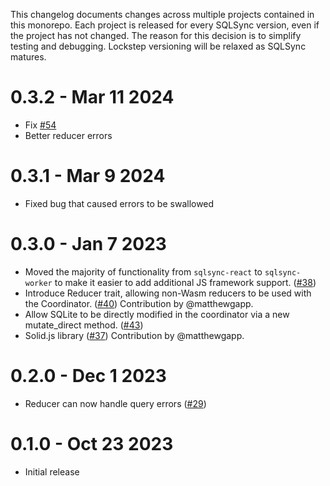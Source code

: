 This changelog documents changes across multiple projects contained in this monorepo. Each project is released for every SQLSync version, even if the project has not changed. The reason for this decision is to simplify testing and debugging. Lockstep versioning will be relaxed as SQLSync matures.

# 0.3.2 - Mar 11 2024

- Fix [#54](https://github.com/orbitinghail/sqlsync/issues/54)
- Better reducer errors

# 0.3.1 - Mar 9 2024

- Fixed bug that caused errors to be swallowed

# 0.3.0 - Jan 7 2023

- Moved the majority of functionality from `sqlsync-react` to `sqlsync-worker` to make it easier to add additional JS framework support. ([#38])
- Introduce Reducer trait, allowing non-Wasm reducers to be used with the Coordinator. ([#40]) Contribution by @matthewgapp.
- Allow SQLite to be directly modified in the coordinator via a new mutate_direct method. ([#43])
- Solid.js library ([#37]) Contribution by @matthewgapp.

# 0.2.0 - Dec 1 2023

- Reducer can now handle query errors ([#29])

# 0.1.0 - Oct 23 2023

- Initial release

[#29]: https://github.com/orbitinghail/sqlsync/pull/29
[#38]: https://github.com/orbitinghail/sqlsync/pull/38
[#40]: https://github.com/orbitinghail/sqlsync/pull/40
[#43]: https://github.com/orbitinghail/sqlsync/pull/43
[#37]: https://github.com/orbitinghail/sqlsync/pull/37
